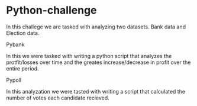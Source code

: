 # Python-challenge

In this challege we are tasked with analyzing two datasets. Bank data and Election data.

Pybank

In this we were tasked with writing a python script that analyzes the protfit/losses over time and the greates increase/decrease in profit over the entire period.

Pypoll

In this analyzation we were tasted with writing a script that calculated the number of votes each candidate recieved. 
